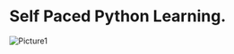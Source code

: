 # Self Paced Python Learning.

![Picture1](https://github.com/user-attachments/assets/4521bd1f-6283-475b-ad9e-74d653fba454)
